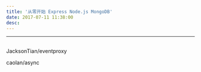 ```yaml
---
title: '从零开始 Express Node.js MongoDB'
date: 2017-07-11 11:38:00
desc: 
---
```

    
<!--more-->

-------

## 

JacksonTian/eventproxy

caolan/async



